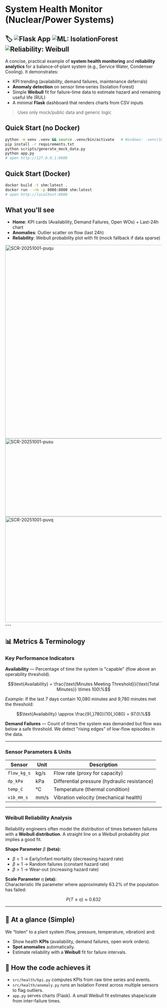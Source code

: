 # System Health Monitor (Nuclear/Power Systems)
## 🏷️ ![Flask App](https://img.shields.io/badge/Flask-Server-ff69b4) ![ML: IsolationForest](https://img.shields.io/badge/ML-IsolationForest-blueviolet) ![Reliability: Weibull](https://img.shields.io/badge/Reliability-Weibull-green)

A concise, practical example of **system health monitoring** and **reliability analytics** for a balance‑of‑plant system (e.g., Service Water, Condenser Cooling). It demonstrates:
- KPI trending (availability, demand failures, maintenance deferrals)
- **Anomaly detection** on sensor time‑series (Isolation Forest)
- Simple **Weibull** fit for failure-time data to estimate hazard and remaining useful life (RUL)
- A minimal **Flask** dashboard that renders charts from CSV inputs

> Uses only mock/public data and generic logic


## Quick Start (no Docker)

```bash
python -m venv .venv && source .venv/bin/activate   # Windows: .venv\Scripts\activate
pip install -r requirements.txt
python scripts/generate_mock_data.py
python app.py
# open http://127.0.0.1:8000
```

## Quick Start (Docker)

```bash
docker build -t shm:latest .
docker run --rm -p 8000:8000 shm:latest
# open http://localhost:8000
```

## What you'll see
- **Home**: KPI cards (Availability, Demand Failures, Open WOs) + Last-24h chart  
- **Anomalies**: Outlier scatter on flow (last 24h)  
- **Reliability**: Weibull probability plot with fit (mock fallback if data sparse)

<img width="1605" height="620" alt="SCR-20251001-puqu" src="https://github.com/user-attachments/assets/1434d019-2707-47bf-9d48-8f78023f3418" />

<img width="1394" height="250" alt="SCR-20251001-pusu" src="https://github.com/user-attachments/assets/6385bc0a-45a0-4be4-90f2-02e2795cef21" />

<img width="1663" height="339" alt="SCR-20251001-puvq" src="https://github.com/user-attachments/assets/eca28272-925d-4edd-8110-4a3414849047" />
---

## 📊 Metrics & Terminology

### Key Performance Indicators

**Availability** — Percentage of time the system is "capable" (flow above an operability threshold).

$$\text{Availability} = \frac{\text{Minutes Meeting Threshold}}{\text{Total Minutes}} \times 100\%$$

*Example:* If the last 7 days contain 10,080 minutes and 9,780 minutes met the threshold:

$$\text{Availability} \approx \frac{9{,}780}{10{,}080} = 97.0\%$$

**Demand Failures** — Count of times the system was demanded but flow was below a safe threshold. We detect "rising edges" of low-flow episodes in the data.

---

### Sensor Parameters & Units

| Sensor | Unit | Description |
|--------|------|-------------|
| `flow_kg_s` | kg/s | Flow rate (proxy for capacity) |
| `dp_kPa` | kPa | Differential pressure (hydraulic resistance) |
| `temp_C` | °C | Temperature (thermal condition) |
| `vib_mm_s` | mm/s | Vibration velocity (mechanical health) |

---

### Weibull Reliability Analysis

Reliability engineers often model the distribution of times between failures with a **Weibull distribution**. A straight line on a Weibull probability plot implies a good fit.

**Shape Parameter** $\beta$ **(beta):**
- $\beta < 1$ → Early/infant mortality (decreasing hazard rate)
- $\beta \approx 1$ → Random failures (constant hazard rate)
- $\beta > 1$ → Wear-out (increasing hazard rate)

**Scale Parameter** $\eta$ **(eta):**  
Characteristic life parameter where approximately 63.2% of the population has failed:

$$P(T \leq \eta) \approx 0.632$$

---

## 👀 At a glance (Simple)
We “listen” to a plant system (flow, pressure, temperature, vibration) and:
- Show health **KPIs** (availability, demand failures, open work orders).
- **Spot anomalies** automatically.
- Estimate reliability with a **Weibull** fit for failure intervals.

## 🧠 How the code achieves it 
- `src/health/kpi.py` computes KPIs from raw time series and events.
- `src/health/anomaly.py` runs an Isolation Forest across multiple sensors to flag outliers.
- `app.py` serves charts (Flask). A small Weibull fit estimates shape/scale from inter-failure times.




